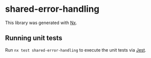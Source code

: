 # shared-error-handling

This library was generated with [Nx](https://nx.dev).

## Running unit tests

Run `nx test shared-error-handling` to execute the unit tests via [Jest](https://jestjs.io).
